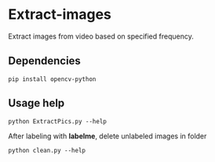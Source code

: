 # Extract-images

Extract images from video based on specified frequency.

## Dependencies

```
pip install opencv-python
```

## Usage help

```
python ExtractPics.py --help
```
After labeling with __labelme__, delete unlabeled images in folder
```
python clean.py --help
```
